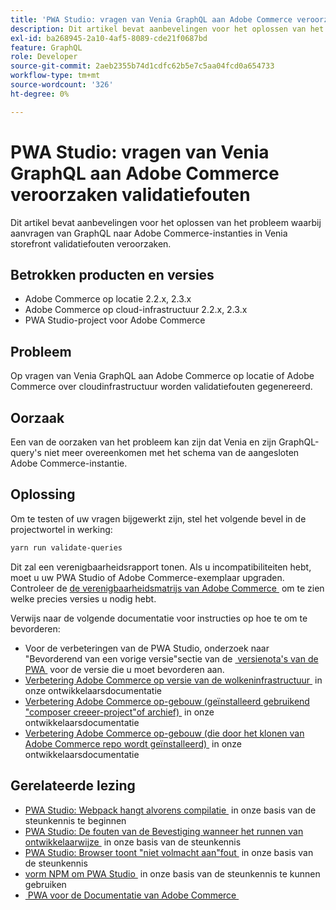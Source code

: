 ```yaml
---
title: 'PWA Studio: vragen van Venia GraphQL aan Adobe Commerce veroorzaken validatiefouten'
description: Dit artikel bevat aanbevelingen voor het oplossen van het probleem waarbij aanvragen van GraphQL naar Adobe Commerce-instanties in Venia storefront validatiefouten veroorzaken.
exl-id: ba268945-2a10-4af5-8089-cde21f0687bd
feature: GraphQL
role: Developer
source-git-commit: 2aeb2355b74d1cdfc62b5e7c5aa04fcd0a654733
workflow-type: tm+mt
source-wordcount: '326'
ht-degree: 0%

---
```


# PWA Studio: vragen van Venia GraphQL aan Adobe Commerce veroorzaken validatiefouten

Dit artikel bevat aanbevelingen voor het oplossen van het probleem waarbij aanvragen van GraphQL naar Adobe Commerce-instanties in Venia storefront validatiefouten veroorzaken.

## Betrokken producten en versies

* Adobe Commerce op locatie 2.2.x, 2.3.x
* Adobe Commerce op cloud-infrastructuur 2.2.x, 2.3.x
* PWA Studio-project voor Adobe Commerce

## Probleem

Op vragen van Venia GraphQL aan Adobe Commerce op locatie of Adobe Commerce over cloudinfrastructuur worden validatiefouten gegenereerd.

## Oorzaak

Een van de oorzaken van het probleem kan zijn dat Venia en zijn GraphQL-query&#39;s niet meer overeenkomen met het schema van de aangesloten Adobe Commerce-instantie.

## Oplossing

Om te testen of uw vragen bijgewerkt zijn, stel het volgende bevel in de projectwortel in werking:

```bash
yarn run validate-queries
```

Dit zal een verenigbaarheidsrapport tonen. Als u incompatibiliteiten hebt, moet u uw PWA Studio of Adobe Commerce-exemplaar upgraden. Controleer de [&#x200B; de verenigbaarheidsmatrijs van Adobe Commerce &#x200B;](https://developer.adobe.com/commerce/pwa-studio/integrations/adobe-commerce/version-compatibility/) om te zien welke precies versies u nodig hebt.

Verwijs naar de volgende documentatie voor instructies op hoe te om te bevorderen:

* Voor de verbeteringen van de PWA Studio, onderzoek naar &quot;Bevorderend van een vorige versie&quot;sectie van de [&#x200B; versienota&#39;s van de PWA &#x200B;](https://github.com/magento/pwa-studio/releases/) voor de versie die u moet bevorderen aan.
* [&#x200B; Verbetering Adobe Commerce op versie van de wolkeninfrastructuur &#x200B;](https://experienceleague.adobe.com/nl/docs/commerce-cloud-service/user-guide/develop/upgrade/commerce-version) in onze ontwikkelaarsdocumentatie
* [&#x200B; Verbetering Adobe Commerce op-gebouw (geïnstalleerd gebruikend &quot;composer creeer-project&quot;of archief) &#x200B;](https://experienceleague.adobe.com/nl/docs/commerce-operations/upgrade-guide/implementation/perform-upgrade) in onze ontwikkelaarsdocumentatie
* [&#x200B; Verbetering Adobe Commerce op-gebouw (die door het klonen van Adobe Commerce repo wordt geïnstalleerd) &#x200B;](https://experienceleague.adobe.com/nl/docs/commerce-operations/upgrade-guide/developer/git-installs) in onze ontwikkelaarsdocumentatie

## Gerelateerde lezing

* [&#x200B; PWA Studio: Webpack hangt alvorens compilatie &#x200B;](/help/troubleshooting/miscellaneous/pwa-studio-webpack-hangs-before-beginning-compilation.md) in onze basis van de steunkennis te beginnen
* [&#x200B; PWA Studio: De fouten van de Bevestiging wanneer het runnen van ontwikkelaarwijze &#x200B;](/help/troubleshooting/miscellaneous/pwa-studio-validation-errors-when-running-developer-mode.md) in onze basis van de steunkennis
* [&#x200B; PWA Studio: Browser toont &quot;niet volmacht aan&quot;fout &#x200B;](/help/troubleshooting/miscellaneous/pwa-studio-browser-displays-cannot-proxy-to-error.md) in onze basis van de steunkennis
* [&#x200B; vorm NPM om PWA Studio &#x200B;](/help/how-to/general/configure-npm-to-be-able-to-use-pwa-studio.md) in onze basis van de steunkennis te kunnen gebruiken
* [&#x200B; PWA voor de Documentatie van Adobe Commerce &#x200B;](https://magento.github.io/pwa-studio/)
